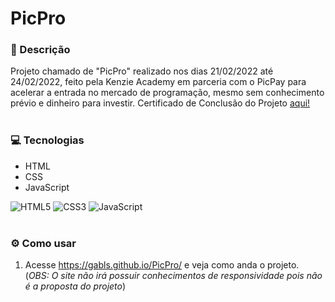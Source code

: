 # PicPro

### 📜 Descrição
Projeto chamado de "PicPro" realizado nos dias 21/02/2022 até 24/02/2022, feito pela Kenzie Academy em parceria com o PicPay para acelerar a entrada no mercado de programação, mesmo sem conhecimento prévio e dinheiro para investir. Certificado de Conclusão do Projeto [aqui!](https://peepi.blob.core.windows.net/storage/340/rewards/Lr0Rf5lSQi6FU16MhHaivRxVA9gnhYQo.pdf)
<br/><br/>

### 💻 Tecnologias
- HTML
- CSS
- JavaScript

<img alt="HTML5" src="https://img.shields.io/badge/-HTML5-e54d26?style=for-the-badge&logo=html5&logoColor=white"/> <img alt="CSS3" src="https://img.shields.io/badge/-CSS3-264ee4?style=for-the-badge&logo=css3&logoColor=white"/> <img alt="JavaScript" src="https://img.shields.io/badge/-JavaScript-ead41c?style=for-the-badge&logo=javascript&logoColor=white"/>
<br/><br/>

### ⚙️ Como usar
1. Acesse https://gabls.github.io/PicPro/ e veja como anda o projeto.</br>
(_OBS: O site não irá possuir conhecimentos de responsividade pois não é a proposta do projeto_)

